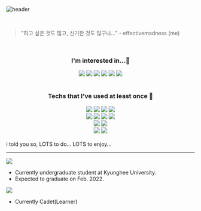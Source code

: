 ![header](https://capsule-render.vercel.app/api?type=wave&color=auto&height=400&section=header&text=effectivemadness&fontSize=50)


 <br />

> "하고 싶은 것도 많고, 신기한 것도 많구나..." - effectivemadness (me)

 <br />

<h3 align='center'> I'm interested in...🤔  </h3>
<div align='center'>
<img src="https://img.shields.io/badge/Linux-blue?style=flat&logo=Linux&logoColor=white"/> 
<img src="https://img.shields.io/badge/Network-green?style=flat"/> 
<img src="https://img.shields.io/badge/ML-yellow?style=flat"/> 
<img src="https://img.shields.io/badge/IoT/HomeAutomation-red?style=flat"/> 
<img src="https://img.shields.io/badge/Photography-yellowgreen?style=flat"/> 
<img src="https://img.shields.io/badge/Video Editing-lightgrey?style=flat"/> 
 </div>

 <br />

 <h3 align='center'> Techs that I've used at least once 🔭 </h3>
<div align='center'>
<img src="https://img.shields.io/badge/Python-blue?style=flat&logo=Python&logoColor=white"/>
<img src="https://img.shields.io/badge/C/C++-yellow?style=flat&logo=C%2B%2B&logoColor=white"/> 
<img src="https://img.shields.io/badge/CSS-red?style=flat&logo=CSS3&logoColor=white"/> 
<img src="https://img.shields.io/badge/Javascript-yellow?style=flat&logo=Javascript&logoColor=white"/> <br/> 
<img src="https://img.shields.io/badge/Tensorflow(.js)-yellow?style=flat&logo=Tensorflow&logoColor=white"/> 
<img src="https://img.shields.io/badge/Pytorch-orange?style=flat&logo=Pytorch&logoColor=white"/> 
<img src="https://img.shields.io/badge/Flask-blue?style=flat&logo=Flask&logoColor=white"/> 
<img src="https://img.shields.io/badge/MQTT-gray?style=flat&logo=Eclipse Mosquitto&logoColor=white"/> 
<br/>
<img src="https://img.shields.io/badge/Docker-blue?style=flat&logo=Docker&logoColor=white"/> 
<img src="https://img.shields.io/badge/AWS-yellow?style=flat&logo=Amazon AWS&logoColor=white"/>
<br/>
<img src="https://img.shields.io/badge/Raspberry Pi-red?style=flat&logo=Raspberry Pi&logoColor=white"/>
<img src="https://img.shields.io/badge/Arduino(or compatible board)-lightgrey?style=flat&logo=Arduino&logoColor=white"/>
 </div>
<br />
i told you so, LOTS to do... LOTS to enjoy...

---
<img src="https://img.shields.io/badge/Kyunghee University-grey?style=flat-square"/>

+ Currently undergraduate student at Kyunghee University.
+ Expected to graduate on Feb. 2022.

<img src="https://img.shields.io/badge/42Seoul-grey?style=flat-square&logo=42&logoColor=white"/>

+ Currently Cadet(Learner)
<!--
**effectivemadness/effectivemadness** is a ✨ _special_ ✨ repository because its `README.md` (this file) appears on your GitHub profile.

Here are some ideas to get you started:

- 🔭 I’m currently working on ...
- 🌱 I’m currently learning ...
- 👯 I’m looking to collaborate on ...
- 🤔 I’m looking for help with ...
- 💬 Ask me about ...
- 📫 How to reach me: ...
- 😄 Pronouns: ...
- ⚡ Fun fact: ...
-->
